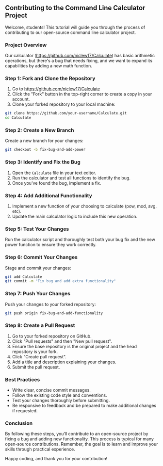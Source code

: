 ## Contributing to the Command Line Calculator Project

Welcome, students! This tutorial will guide you through the process of contributing to our open-source command line calculator project.

### Project Overview

Our calculator (https://github.com/niclew17/Calculate) has basic arithmetic operations, but there's a bug that needs fixing, and we want to expand its capabilities by adding a new math function.

### Step 1: Fork and Clone the Repository

1. Go to https://github.com/niclew17/Calculate
2. Click the "Fork" button in the top-right corner to create a copy in your account.
3. Clone your forked repository to your local machine:

```bash
git clone https://github.com/your-username/Calculate.git
cd Calculate
```

### Step 2: Create a New Branch

Create a new branch for your changes:

```bash
git checkout -b fix-bug-and-add-power
```

### Step 3: Identify and Fix the Bug

1. Open the `Calculate` file in your text editor.
2. Run the calculator and test all functions to identify the bug.
3. Once you've found the bug, implement a fix.

### Step 4: Add Additional Functionality

1. Implement a new function of your choosing to calculate (pow, mod, avg, etc).
2. Update the main calculator logic to include this new operation.

### Step 5: Test Your Changes

Run the calculator script and thoroughly test both your bug fix and the new power function to ensure they work correctly.

### Step 6: Commit Your Changes

Stage and commit your changes:

```bash
git add Calculate
git commit -m "Fix bug and add extra functionality"
```

### Step 7: Push Your Changes

Push your changes to your forked repository:

```bash
git push origin fix-bug-and-add-functionality
```

### Step 8: Create a Pull Request

1. Go to your forked repository on GitHub.
2. Click "Pull requests" and then "New pull request".
3. Ensure the base repository is the original project and the head repository is your fork.
4. Click "Create pull request".
5. Add a title and description explaining your changes.
6. Submit the pull request.

### Best Practices

- Write clear, concise commit messages.
- Follow the existing code style and conventions.
- Test your changes thoroughly before submitting.
- Be responsive to feedback and be prepared to make additional changes if requested.

### Conclusion

By following these steps, you'll contribute to an open-source project by fixing a bug and adding new functionality. This process is typical for many open-source contributions. Remember, the goal is to learn and improve your skills through practical experience.

Happy coding, and thank you for your contribution!